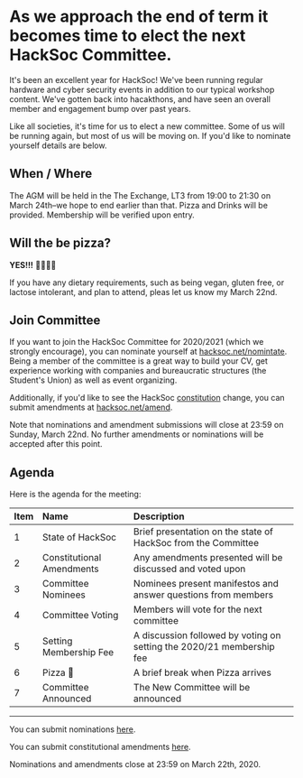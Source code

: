 # As we approach the end of term it becomes time to elect the next HackSoc Committee. 

It's been an excellent year for HackSoc! We've been running regular hardware and cyber security events in addition to our typical workshop content. We've gotten back into hacakthons, and have seen an overall member and engagement bump over past years.

Like all societies, it's time for us to elect a new committee. Some of us will be running again, but most of us will be moving on. If you'd like to nominate yourself details are below.


## When / Where

The AGM will be held in the The Exchange, LT3 from 19:00 to 21:30 on March 24th–we hope to end earlier than that. Pizza and Drinks will be provided. Membership will be verified upon entry.

## Will the be pizza?
**YES!!!** 🍕🍕🍕🍕

If you have any dietary requirements, such as being vegan, gluten free, or lactose intolerant, and plan to attend, pleas let us know my March 22nd.

## Join Committee

If you want to join the HackSoc Committee for 2020/2021 (which we strongly encourage), you can nominate yourself at [hacksoc.net/nomintate](https://hacksoc.net/nominate). Being a member of the committee is a great way to build your CV, get experience working with companies and bureaucratic structures (the Student's Union) as well as event organizing.

Additionally, if you'd like to see the HackSoc [constitution](https://hacksoc.net/constitution) change, you can submit amendments at [hacksoc.net/amend](https://hacksoc.net/amend).

Note that nominations and amendment submissions will close at 23:59 on Sunday, March 22nd. No further amendments or nominations will be accepted after this point.

## Agenda

Here is the agenda for the meeting:

| Item | Name                       | Description        |
|------| :-------------------------|:-------------------|
| 1    | State of HackSoc | Brief presentation on the state of HackSoc from the Committee |
| 2    | Constitutional Amendments | Any amendments presented will be discussed and voted upon |
| 3    | Committee Nominees | Nominees present manifestos and answer questions from members |
| 4    | Committee Voting | Members will vote for the next committee |
| 5    | Setting Membership Fee | A discussion followed by voting on setting the 2020/21 membership fee |
| 6    | Pizza 🍕 | A brief break when Pizza arrives |
| 7    | Committee Announced | The New Committee will be announced |

--------

You can submit nominations [here](https://hacksoc.net/nominate).

You can submit constitutional amendments [here](https://hacksoc.net/amend).

Nominations and amendments close at 23:59 on March 22th, 2020.
